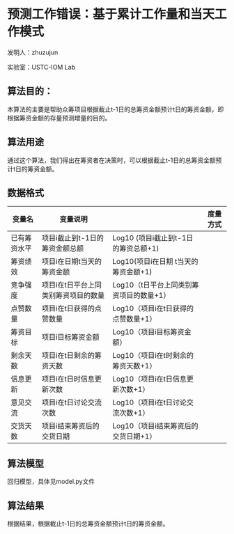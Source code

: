
# 预测工作错误：基于累计工作量和当天工作模式

发明人：zhuzujun

实验室：USTC-IOM Lab

## 算法目的：

本算法的主要是帮助众筹项目根据截止t-1日的总筹资金额预计t日的筹资金额，即根据筹资金额的存量预测增量的目的。


## 算法用途

通过这个算法，我们得出在筹资者在决策时，可以根据截止t-1日的总筹资金额预计t日的筹资金额。

## 数据格式

| 变量名       | 变量说明                             |                                          | 度量方式 |
|--------------|--------------------------------------|------------------------------------------|----------|
| 已有筹资水平 | 项目i截止到t-1日的筹资金额总额       | Log10   (项目i截止到t-1日的筹资总额+1)   |          |
| 筹资绩效     | 项目i在日期t当天的筹资金额           | Log10(项目i在日期 t当天的筹资金额+1)     |          |
| 竞争强度     | 项目i在t日平台上同类别筹资项目的数量 | Log10（t日平台上同类别筹资项目的数量+1） |          |
| 点赞数量     | 项目i在t日获得的点赞数量             | Log10（项目i在t日获得的点赞数量+1）      |          |
| 筹资目标     | 项目i目标筹资金额                    | Log10（项目i目标筹资金额）               |          |
| 剩余天数     | 项目i在t日剩余的筹资天数             | Log10（项目i在t时剩余的筹资天数+1）      |          |
| 信息更新     | 项目i在t日时信息更新次数             | Log10（项目i在t日信息更新次数+1）        |          |
| 意见交流     | 项目i在t日讨论交流次数               | Log10（项目i在t日讨论交流次数+1）        |          |
| 交货天数     | 项目i结束筹资后的交货日期            | Log10（项目i结束筹资后的交货日期+1）     |          |






## 算法模型
  回归模型，具体见model.py文件
  
  
## 算法结果
  根据结果，根据截止t-1日的总筹资金额预计t日的筹资金额。



